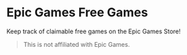 # Epic Games Free Games

Keep track of claimable free games on the Epic Games Store!

> This is not affiliated with Epic Games.
